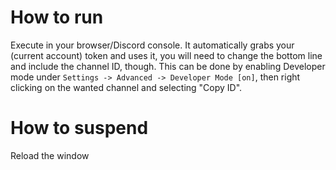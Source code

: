 # How to run
Execute in your browser/Discord console. It automatically grabs your (current account) token and uses it, you will need to change the bottom line and include the channel ID, though. This can be done by enabling Developer mode under `Settings -> Advanced -> Developer Mode [on]`, then right clicking on the wanted channel and selecting "Copy ID".

# How to suspend
Reload the window
